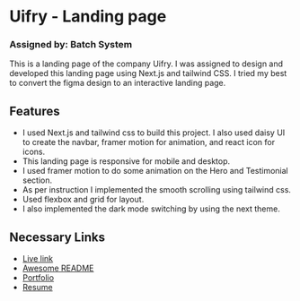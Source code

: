 # Uifry - Landing page

### Assigned by: Batch System

This is a landing page of the company Uifry. I was assigned to design and developed this landing page using Next.js and tailwind CSS. I tried my best to convert the figma design to an interactive landing page.

## Features

- I used Next.js and tailwind css to build this project. I also used daisy UI to create the navbar, framer motion for animation, and react icon for icons.
- This landing page is responsive for mobile and desktop.
- I used framer motion to do some animation on the Hero and Testimonial section.
- As per instruction I implemented the smooth scrolling using tailwind css.
- Used flexbox and grid for layout.
- I also implemented the dark mode switching by using the next theme.

## Necessary Links

- [Live link](https://ui-fry-client.vercel.app/)
- [Awesome README](https://github.com/AM-Raju/uiFry-client)
- [Portfolio](https://mdmorshed.vercel.app/)
- [Resume](https://drive.google.com/file/d/1fjY-5BihPHMz_QrTdmpE9kCKu1x4uj2W/view)
